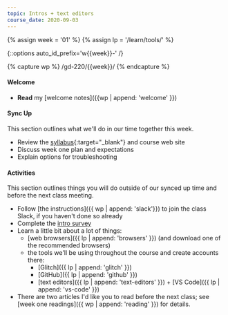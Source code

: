 ```yaml
---
topic: Intros + text editors
course_date: 2020-09-03
---
```


{% assign week = '01' %}
{% assign lp = '/learn/tools/' %}

{::options auto_id_prefix='w{{week}}-' /}

{% capture wp %}
/gd-220/{{week}}/
{% endcapture %}

#### Welcome

- **Read** my [welcome notes]({{wp | append: 'welcome' }})

#### Sync Up
This section outlines what we'll do in our time together this week.

- Review the [syllabus](https://docs.google.com/document/d/1U2pwRJ7SyvGpGD4lyYk8bEcxOe33caysKf7sSJQlkAM/edit?usp=sharing){:target="_blank"} and course web site
- Discuss week one plan and expectations
- Explain options for troubleshooting

#### Activities
This section outlines things you will do outside of our synced up time and before the next class meeting.
- Follow [the instructions]({{ wp | append: 'slack'}}) to join the class Slack, if you haven't done so already
- Complete the [intro survey](https://forms.gle/7pLHU8oMpfZU5fcA8)
- Learn a little bit about a lot of things:
    - [web browsers]({{ lp | append: 'browsers' }}) (and download one of the recommended browsers)
    - the tools we'll be using throughout the course and create accounts there:
        - [Glitch]({{ lp | append: 'glitch' }})
        - [GitHub]({{ lp | append: 'github' }})
        - [text editors]({{ lp | append: 'text-editors' }}) + [VS Code]({{ lp | append: 'vs-code' }})
- There are two articles I'd like you to read before the next class; see [week one readings]({{ wp | append: 'reading' }}) for details.
